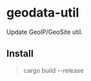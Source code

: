 geodata-util
========================

Update GeoIP/GeoSite util.


## Install

> cargo build --release